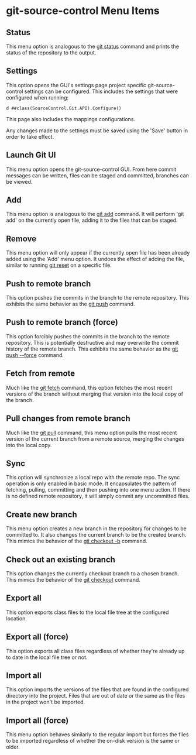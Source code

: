 # git-source-control Menu Items


## Status
This menu option is analogous to the [git status](https://git-scm.com/docs/git-status) command and prints the status of the repository to the output.
## Settings
This option opens the GUI's settings page project specific git-source-control settings can be configured. This includes the settings that were configured when running:
```
d ##class(SourceControl.Git.API).Configure()
```

This page also includes the mappings configurations.

Any changes made to the settings must be saved using the 'Save' button in order to take effect.
## Launch Git UI
This menu option opens the git-source-control GUI. From here commit messages can be written, files can be staged and committed, branches can be viewed.
## Add
This menu option is analogous to the [git add](https://git-scm.com/docs/git-add) command. It will perform 'git add' on the currently open file, adding it to the files that can be staged.
## Remove
This menu option will only appear if the currently open file has been already added using the 'Add' menu option. It undoes the effect of adding the file, similar to running [git reset](https://git-scm.com/docs/git-reset) on a specific file.
## Push to remote branch
This option pushes the commits in the branch to the remote repository. This exhibits the same behavior as the [git push](https://git-scm.com/docs/git-push) command.
## Push to remote branch (force)
This option forcibly pushes the commits in the branch to the remote repository. This is potentially destructive and may overwrite the commit history of the remote branch. This exhibits the same behavior as the [git push --force](https://git-scm.com/docs/git-push) command.
## Fetch from remote
Much like the [git fetch](https://git-scm.com/docs/git-fetch) command, this option fetches the most recent versions of the branch without merging that version into the local copy of the branch.
## Pull changes from remote branch
Much like the [git pull](https://git-scm.com/docs/git-pull) command, this menu option pulls the most recent version of the current branch from a remote source, merging the changes into the local copy.
## Sync
This option will synchronize a local repo with the remote repo. The sync operation is only enabled in basic mode. It encapsulates the pattern of fetching, pulling, committing and then pushing into one menu action. If there is no defined remote repository, it will simply commit any uncommitted files.
## Create new branch
This menu option creates a new branch in the repository for changes to be committed to. It also changes the current branch to be the created branch. This mimics the behavior of the [git checkout -b](https://git-scm.com/docs/git-checkout) command.
## Check out an existing branch
This option changes the currently checkout branch to a chosen branch. This mimics the behavior of the [git checkout](https://git-scm.com/docs/git-checkout) command.
## Export all
This option exports class files to the local file tree at the configured location.
## Export all (force)
This option exports all class files regardless of whether they're already up to date in the local file tree or not.
## Import all
This option imports the versions of the files that are found in the configured directory into the project. Files that are out of date or the same as the files in the project won't be imported.
## Import all (force)
This menu option behaves similarly to the regular import but forces the files to be imported regardless of whether the on-disk version is the same or older. 
